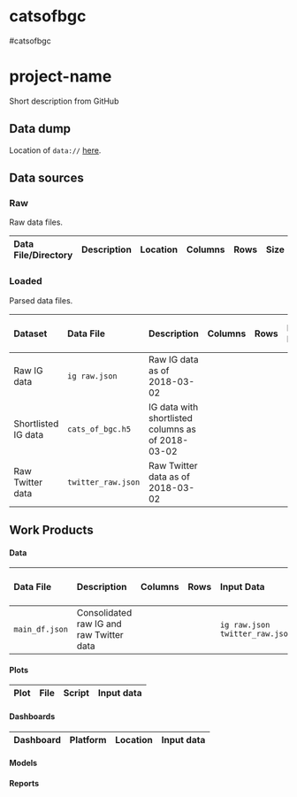 # catsofbgc
#catsofbgc

# project-name
Short description from GitHub

## Data dump

Location of `data://` [here](https://goo.gl/d6MPss).

## Data sources

### Raw
Raw data files.

| Data File/Directory | Description | Location | Columns | Rows | Size |
|:--|:--|:--|--:|--:|--:|

### Loaded
Parsed data files.

| Dataset | Data File | Description | Columns | Rows | Input Data | Data Processing Scripts |
|:--|:--|:--|--:|--:|:--|:--|
| Raw IG data | `ig raw.json` | Raw IG data as of 2018-03-02 |  |  |  | `ig_cats.py` |
| Shortlisted IG data | `cats_of_bgc.h5` | IG data with shortlisted columns as of 2018-03-02 |  |  |  | `ig_cats.py` |
| Raw Twitter data | `twitter_raw.json` | Raw Twitter data as of 2018-03-02 |  |  |  | `twitter_cats.py` |

## Work Products

#### Data

| Data File | Description | Columns | Rows | Input Data | Data Processing Scripts | csv Data File | xlsx Data File | R Data File |
|:--|:--|--:|--:|:--|:--|:--|:--|:--|
| `main_df.json` | Consolidated raw IG and raw Twitter data |  |  | `ig raw.json`<br/>`twitter_raw.json` | `social_media.py` |  |  |  |

#### Plots

| Plot | File | Script | Input data |
|:--|:--|:--|:--|

#### Dashboards

| Dashboard | Platform | Location | Input data |
|:--|:-:|:--|:--|

#### Models

#### Reports

